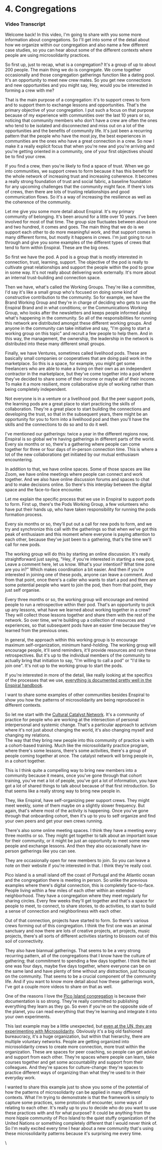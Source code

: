 # 4. Congregations

### Video Transcript

Welcome back! In this video, I'm going to share with you some more information about congregations. So I'll get into some of the detail about how we organize within our congregation and also name a few different case studies, so you can hear about some of the different contexts where people are using microsolidarity practices.

So first up, just to recap, what is a congregation? It's a group of up to about 200 people. The main thing we do is congregate. We come together occasionally and those congregation gatherings function like a dating pool. It's an opportunity to meet new crew mates. So you get new connections and new opportunities and you might say, Hey, would you be interested in forming a crew with me?

That is the main purpose of a congregation: it's to support crews to form and to support them to exchange lessons and opportunities. That's the primary objective of your congregation. I put such a focus on that purpose because of my experience with communities over the last 10 years or so, noticing that community members who don't have a crew are often the ones who tend to be isolated and disconnected and miss out on a lot of the opportunities and the benefits of community life. It's just been a recurring pattern that the people who have the most joy, the best experiences in communities are the ones who have a great connection in a crew. So now I make it a really explicit focus that when you're new and you're arriving and you're getting oriented in a community, one of your first objectives should be to find your crew.

If you find a crew, then you're likely to find a space of trust. When we go into communities, we support crews to form because it has this benefit for the whole network of increasing trust and increasing coherence. It becomes a really strong foundation of trust and social fabric, a baseline foundation for any upcoming challenges that the community might face. If there's lots of crews, then there are lots of trusting relationships and good communication flows. So it's a way of increasing the resilience as well as the coherence of the community.

Let me give you some more detail about Enspiral. It's my primary community of belonging. It's been around for a little over 10 years. I've been involved for most of that time. The group size fluctuates between about one and two hundred, it comes and goes. The main thing that we do is we support each other to do more meaningful work, and that support comes in many different forms, but mostly it happens in crews. I'm just going to run through and give you some examples of the different types of crews that tend to form within Enspiral. These are the big ones.

So first we have the pod. A pod is a group that is mostly interested in connection, trust, learning, support. The objective of the pod is really to cultivate great relationships and support the people within the pod to grow in some way. It's not really about delivering work externally. It's more about an internal trust-building and connection space.

Then we have, what's called the Working Groups. They're like a committee, I'd say it's like a small group who's focused on doing some kind of constructive contribution to the community. So for example, we have the Brand Working Group and they're in charge of deciding who gets to use the Enspiral Brand and in what conditions; or the Communications Working Group, who looks after the newsletters and keeps people informed about what's happening in the community. So all of the responsibilities for running this network are distributed amongst these different working groups. And anyone in the community can take initiative and say, "I'm going to start a working group on this topic" and recruit a few people to help them. And in this way, the management, the ownership, the leadership in the network is distributed into these many different small groups.

Finally, we have Ventures, sometimes called livelihood pods. These are basically small companies or cooperatives that are doing paid work in the marketplace. So this is a space, for example, you might get some freelancers who are able to make a living on their own as an independent contractor in the marketplace, but they've come together into a pod where they've decided to share some of their income or maybe all of their income. To make it a more resilient, more collaborative style of working rather than being completely independent.

Not everyone is in a venture or a livelihood pod. But the peer support pods, the learning pods are a great place to start practicing the skills of collaboration. They're a great place to start building the connections and developing the trust, so that in the subsequent years, there might be an opportunity for you to form into a livelihood pod and then you'll have the skills and the connections to do so and to do it well.

I've mentioned our gatherings: twice a year in the different regions now, Enspiral is so global we're having gatherings in different parts of the world. Every six months or so, there's a gathering where people can come together for three or four days of in-person connection time. This is where a lot of the new collaborations get initiated by our mutual enthusiasm encountering.

In addition to that, we have online spaces. Some of those spaces are like Zoom, we have online meetings where people can connect and work together. And we also have online discussion forums and spaces to chat and to make decisions online. So there's this interplay between the digital space and the face-to-face encounter.

Let me explain the specific process that we use in Enspiral to support pods to form. First up, there's the Pods Working Group, a few volunteers who have put their hands up, who have taken responsibility for running the pods formation process.

Every six months or so, they'll put out a call for new pods to form, and we try and synchronize this call with the gatherings so that when we've got this peak of enthusiasm and this moment where everyone is paying attention to each other, because they've just been to a gathering, that's the time we'll call for new pods.

The working group will do this by starting an online discussion. It's really straightforward just saying, "Hey, if you're interested in starting a new pod, Leave a comment here, let us know. What's your intention? What time zone are you in?" Which makes coordination a bit easier. And then if you're interested in joining one of these pods, anyone can leave a comment. And from that point, once there's a caller who wants to start a pod and there are some potential people who want to join the pod, then from that point, they just self organise.

Every three months or so, the working group will encourage and remind people to run a retrospective within their pod. That's an opportunity to pick up any lessons, what have we learned about working together in a crew? They will collect those lessons together and share them with the rest of the network. So over time, we're building up a collection of resources and experiences, so that subsequent pods have an easier time because they've learned from the previous ones.

In general, the approach within this working group is to encourage maximum self-organization, minimum hand-holding. The working group will encourage people, it'll send reminders, it'll provide resources and run these retrospectives. But it's up to the individual members of the community to actually bring that initiation to say, "I'm willing to call a pod" or "I'd like to join one". It's not up to the working group to start the pods.

If you're interested in more of the detail, like really looking at the specifics of the processes that we use, [everything is documented pretty well in the Enspiral handbook](https://handbook.enspiral.com/guides/pods#the-pods-process-at-enspiral).

I want to share some examples of other communities besides Enspiral to show you how the patterns of microsolidarity are being reproduced in different contexts.

So let me start with the [Cultural Catalyst Network](https://culturalcatalystnetwork.org/). It's a community of practice for people who are working at the intersection of personal interpersonal and systemic change. That's a particular approach to activism where it's not just about changing the world, it's also changing myself and changing my relations.\
The way that they bring new people into this community of practice is with a cohort-based training. Much like the microsolidarity practice program, where there's some lessons, there's some activities, there's a group of people coming together at once. The catalyst network will bring people in, in a cohort together.

This is I think quite a compelling way to bring new members into a community because it means, once you've gone through that cohort training, you've met a lot of people, you've got a lot of information, you have got a lot of shared things to talk about because of that first introduction. So that seems like a really strong way to bring new people in.

They, like Enspiral, have self-organizing peer support crews. They might meet weekly, some of them maybe on a slightly slower frequency. But again, that's where most of the activity is happening. Once you've gone through that onboarding cohort, then it's up to you to self organize and find your own peers and get your own crews running.

There's also some online meeting spaces. I think they have a meeting every three months or so. They might get together to talk about an important issue for their community, or it might be just an opportunity to meet some new people and exchange lessons. And then they also occasionally have in-person gatherings like you can see.

They are occasionally open for new members to join. So you can leave a note on their website if you're interested in that. I think they're really cool.

Pico island is a small island off the coast of Portugal and the Atlantic ocean and the congregation there is meeting in person. So unlike the previous examples where there's digital connection, this is completely face-to-face. People living within a few miles of each other within an extended neighborhood. They have a congregation where they meet regularly for sharing circles. Every few weeks they'll get together and that's a space for people to meet, to connect, to share stories, to do activities, to start to build a sense of connection and neighborliness with each other.

Out of that connection, projects have started to form. So there's various crews forming out of this congregation. I think the first one was an animal sanctuary and now there are lots of creative projects, art projects, music projects, there's all sorts of different activities starting to blossom out of this soil of connectivity.

They also have biannual gatherings. That seems to be a very strong recurring pattern, all of the congregations that I know have the culture of gathering; that commitment to spending a few days together. I think the last one was four days, maybe five days together, where everyone can be on the same land and have plenty of time without any distraction, just focusing on the community. That seems to be a crucial component of the community life. And if you want to know more detail about how these gatherings work, I've got a couple more videos to share on that as well.

One of the reasons I love the [Pico Island congregation](https://pico.microsolidarity.cc/) is because their documentation is so strong. They're really committed to publishing everything they learn as they go. So even if you're on the opposite side of the planet, you can read everything that they're learning and integrate it into your own experiments.

This last example may be a little unexpected, but [even at the UN, they are experimenting with Microsolidarity](https://untoday.org/views-from-young-un-on-the-future-of-work/). Obviously it's a big old fashioned bureaucracy, it's a huge organization, but within that hierarchy, there are multiple voluntary networks. People are getting organized into microsolidarity crews to create more connection, more trust within the organization. These are spaces for peer coaching, so people can get advice and support from each other. They're spaces where people can learn, take courses together and get some accountability and support from their colleagues. And they're spaces for culture-change: they're spaces to practice different ways of organizing than what they're used to in their everyday work.

I wanted to share this example just to show you some of the potential of how the patterns of microsolidarity can be applied in many different contexts. What I'm trying to demonstrate is that the framework is simply to capture some practices, some protocols of encounter, some ways of relating to each other. It's really up to you to decide who do you want to use these practices with and for what purpose? It could be anything from the more hippie community of Pico Island to the quiet stuffy organization of the United Nations or something completely different that I would never think of. So I'm really excited every time I hear about a new community that's using these microsolidarity patterns because it's surprising me every time.

\

